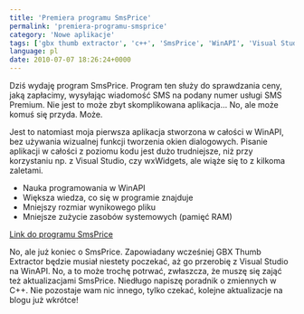 ```yaml
---
title: 'Premiera programu SmsPrice'
permalink: 'premiera-programu-smsprice'
category: 'Nowe aplikacje'
tags: ['gbx thumb extractor', 'c++', 'SmsPrice', 'WinAPI', 'Visual Studio', 'wxWidgets', 'zmienne', 'Sms Premium']
language: pl
date: 2010-07-07 18:26:24+0000
---
```


Dziś wydaję program SmsPrice. Program ten służy do sprawdzania ceny, jaką zapłacimy, wysyłając wiadomość SMS na podany numer usługi SMS Premium. Nie jest to może zbyt skomplikowana aplikacja... No, ale może komuś się przyda. Może.

Jest to natomiast moja pierwsza aplikacja stworzona w całości w WinAPI, bez używania wizualnej funkcji tworzenia okien dialogowych. Pisanie aplikacji w całości z poziomu kodu jest dużo trudniejsze, niż przy korzystaniu np. z Visual Studio, czy wxWidgets, ale wiąże się to z kilkoma zaletami.
- Nauka programowania w WinAPI
- Większa wiedza, co się w programie znajduje
- Mniejszy rozmiar wynikowego pliku
- Mniejsze zużycie zasobów systemowych (pamięć RAM)

[Link do programu SmsPrice](https://github.com/m4tx/smsprice/releases/tag/v1.0)

No, ale już koniec o SmsPrice. Zapowiadany wcześniej GBX Thumb Extractor będzie musiał niestety poczekać, aż go przerobię z Visual Studio na WinAPI. No, a to może trochę potrwać, zwłaszcza, że muszę się zająć też aktualizacjami SmsPrice. Niedługo napiszę poradnik o zmiennych w C++. Nie pozostaje wam nic innego, tylko czekać, kolejne aktualizacje na blogu już wkrótce!
